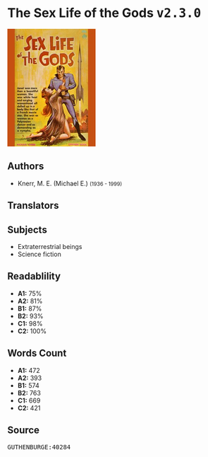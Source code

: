 # The Sex Life of the Gods <kbd>v2.3.0</kbd>

![](./cover.medium.jpg "")

## Authors


 - Knerr, M. E. (Michael E.) <small>(1936 - 1999)</small>

## Translators



## Subjects


 - Extraterrestrial beings
 - Science fiction

## Readablility


 - **A1:** 75%
 - **A2:** 81%
 - **B1:** 87%
 - **B2:** 93%
 - **C1:** 98%
 - **C2:** 100%

## Words Count


 - **A1:** 472
 - **A2:** 393
 - **B1:** 574
 - **B2:** 763
 - **C1:** 669
 - **C2:** 421

## Source


<kbd>GUTHENBURGE:40284</kbd>
